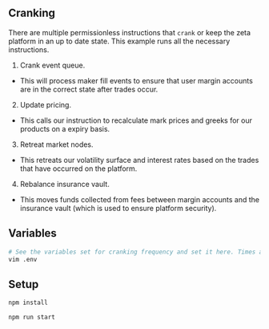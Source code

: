 ## Cranking

There are multiple permissionless instructions that `crank` or keep the zeta platform in an up to date state.
This example runs all the necessary instructions.

1. Crank event queue.
- This will process maker fill events to ensure that user margin accounts are in the correct state after trades occur.

2. Update pricing.
- This calls our instruction to recalculate mark prices and greeks for our products on a expiry basis.

3. Retreat market nodes.
- This retreats our volatility surface and interest rates based on the trades that have occurred on the platform.

4. Rebalance insurance vault.
- This moves funds collected from fees between margin accounts and the insurance vault (which is used to ensure platform security).

## Variables

```sh
# See the variables set for cranking frequency and set it here. Times are in milliseconds.
vim .env
```

## Setup

```sh
npm install

npm run start
```
